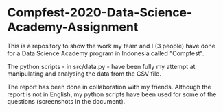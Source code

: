 # Compfest-2020-Data-Science-Academy-Assignment
This is a repository to show the work my team and I (3 people) have done for a Data Science Academy program in Indonesia called "Compfest".

The python scripts - in src/data.py - have been fully my attempt at manipulating and analysing the data from the CSV file.

The report has been done in collaboration with my friends. Although the report is not in English, my python scripts have been used for some of the questions (screenshots in the document).


